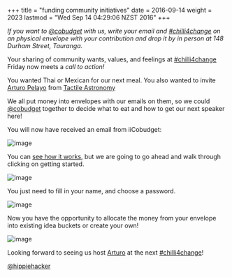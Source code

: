 +++
title = "funding community initiatives"
date = 2016-09-14
weight = 2023
lastmod = "Wed Sep 14 04:29:06 NZST 2016"
+++


_If you want to [@cobudget](https://twitter.com/cobudget) with us, write your email and [#chilli4change](https://twitter.com/hashtag/chilli4change) on an physical envelope with your contribution and drop it by in person at 148 Durham Street, Tauranga._

Your sharing of community wants, values, and feelings at [#chilli4change](https://twitter.com/hashtag/chilli4change) Friday now meets a _call to action!_

You wanted Thai or Mexican for our next meal. You also wanted to invite [Arturo Pelayo](http://www.arturopelayo.com/) from [Tactile Astronomy](https://twitter.com/tactileedu)

We all put money into envelopes with our emails on them, so we could [@cobudget](https://twitter.com/cobudget) together to decide what to eat and how to get our next speaker here!

You will now have received an email from iiCobudget:

![image](http://blog.ii.delivery/content/images/2016/09/2016-09-13-115634_646x278_escrotum.png)

You can [see how it works](https://docs.google.com/presentation/d/1ZQYKxhHwKuQGmOMPpoE8Eo0XMuw1yn55Bjgsh6-D0eQ/pub?start=true&loop=true&delayms=5000&slide=id.ge08287da5_10_0), but we are going to go ahead and walk through clicking on getting started.

![image](http://blog.ii.delivery/content/images/2016/09/2016-09-13-120248_415x462_escrotum.png)

You just need to fill in your name, and choose a password.

![image](http://blog.ii.delivery/content/images/2016/09/2016-09-13-120912_650x537_escrotum.png)

Now you have the opportunity to allocate the money from your envelope into existing idea buckets or create your own!

![image](http://blog.ii.delivery/content/images/2016/09/2016-09-13-121209_824x565_escrotum.png)

Looking forward to seeing us host [Arturo](http://www.arturopelayo.com/) at the next [#chilli4change](https://twitter.com/hashtag/chilli4change)!

[@hippiehacker](https://twitter.com/hippiehacker)
